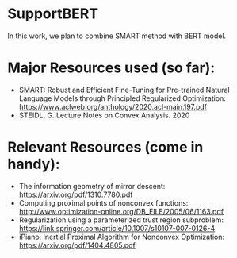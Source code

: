 # SupportBERT
In this work, we plan to combine SMART method with BERT model. 

# Major Resources used (so far):
  * SMART: Robust and Efficient Fine-Tuning for Pre-trained Natural Language Models through Principled Regularized Optimization: https://www.aclweb.org/anthology/2020.acl-main.197.pdf
  * STEIDL, G.:Lecture Notes on Convex Analysis. 2020
 
# Relevant Resources (come in handy):
  * The information geometry of mirror descent: https://arxiv.org/pdf/1310.7780.pdf
  * Computing proximal points of nonconvex functions: http://www.optimization-online.org/DB_FILE/2005/06/1163.pdf
  * Regularization using a parameterized trust region subproblem: https://link.springer.com/article/10.1007/s10107-007-0126-4
  * iPiano: Inertial Proximal Algorithm for Nonconvex Optimization: https://arxiv.org/pdf/1404.4805.pdf
